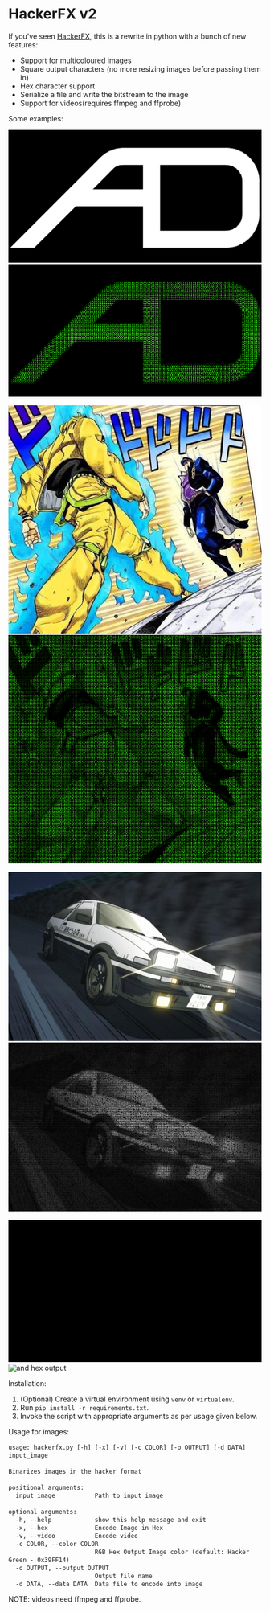 # HackerFX v2

If you've seen [HackerFX](https://github.com/Aniruddha-Deb/HackerFX), this is 
a rewrite in python with a bunch of new features:

- Support for multicoloured images
- Square output characters (no more resizing images before passing them in)
- Hex character support
- Serialize a file and write the bitstream to the image
- Support for videos(requires ffmpeg and ffprobe)

Some examples:

![monochrome](examples/monochrome.png)
![looks pretty good](examples/monochrome_out.png)

![multicoloured](examples/jojo.jpg)
![multicoloured output](examples/jojo_out.png)

![different colour](examples/initiald.jpg)
![and hex output](examples/initiald_out.jpg)

![video file](examples/bad_apple.gif)
![and hex output](examples/bad_apple_out.gif)

Installation:

1. (Optional) Create a virtual environment using `venv` or `virtualenv`.
2. Run `pip install -r requirements.txt`.
3. Invoke the script with appropriate arguments as per usage given below.   

Usage for images:
```
usage: hackerfx.py [-h] [-x] [-v] [-c COLOR] [-o OUTPUT] [-d DATA] input_image

Binarizes images in the hacker format

positional arguments:
  input_image           Path to input image

optional arguments:
  -h, --help            show this help message and exit
  -x, --hex             Encode Image in Hex
  -v, --video           Encode video
  -c COLOR, --color COLOR
                        RGB Hex Output Image color (default: Hacker Green - 0x39FF14)
  -o OUTPUT, --output OUTPUT
                        Output file name
  -d DATA, --data DATA  Data file to encode into image
```

NOTE: videos need ffmpeg and ffprobe.
